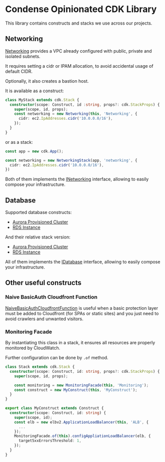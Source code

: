 # Condense Opinionated CDK Library

This library contains constructs and stacks we use across our projects.

## Networking

[Networking](lib/constructs/networking.ts) provides a VPC already configured with public, private and isolated subnets.

It requires setting a cidr or IPAM allocation, to avoid accidental usage of default CIDR.

Optionally, it also creates a bastion host.

It is available as a construct:

```ts
class MyStack extends cdk.Stack {
  constructor(scope: Construct, id :string, props?: cdk.StackProps) {
    super(scope, id, props);
    const networking = new Networking(this, 'Networking', {
      cidr: ec2.IpAddresses.cidr('10.0.0.0/16'),
    });
  }
}
```

or as a stack:

```ts
const app = new cdk.App();

const networking = new NetworkingStack(app, 'networking', {
  cidr: ec2.IpAddresses.cidr('10.0.0.0/16'),
})
```

Both of them implements the [INetworking](lib/interfaces.ts) interface, allowing to easily compose your infrastructure.

## Database

Supported database constructs:
- [Aurora Provisioned Cluster](lib/constructs/aurora-cluster.ts)
- [RDS Instance](lib/constructs/database-instance.ts)

And their relative stack version:
- [Aurora Provisioned Cluster](lib/stacks/aurora-cluster.ts)
- [RDS Instance](lib/stacks/database-instance.ts)

All of them implements the [IDatabase](lib/interfaces.ts) interface, allowing to easily compose your infrastructure.

## Other useful constructs

### Naive BasicAuth Cloudfront Function

[NaiveBasicAuthCloudfrontFunction](lib/constructs/naive-basic-auth-cloudfront-function.ts) is useful when a basic protection layer must be added to Cloudfront (for SPAs or static sites) and you just need to avoid crawlers and unwanted visitors.

### Monitoring Facade

By instantiating this class in a stack, it ensures all resources are properly monitored by CloudWatch.

Further configuration can be done by `.of` method.

```ts
class Stack extends cdk.Stack {
  constructor(scope: Construct, id: string, props?: cdk.StackProps) {
    super(scope, id, props);

    const monitoring = new MonitoringFacade(this, 'Monitoring');
    const construct = new MyConstruct(this, 'MyConstruct');
  }
}

export class MyConstruct extends Construct {
  constructor(scope: Construct, id: string) {
    super(scope, id);
    const elb = new elbv2.ApplicationLoadBalancer(this, 'ALB', {
      ...
    });
    MonitoringFacade.of(this).configAppliationLoadBalancer(elb, {
      target5xxErrorsThreshold: 1,
    });
  }
}
```

